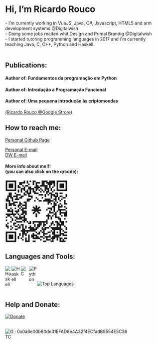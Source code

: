 <h1>Hi, I’m Ricardo Rouco</h1>
-  I’m currently working in VueJS, Java, C#, Javascript, HTML5 and arm development systems @Digitalwish </br>
-  Doing some jobs realted whit Design and Primal Brandig @Digitalwish</br>
-  I started tutoring programming languages in 2017 and i'm currently teaching Java, C, C++, Python and Haskell.</br></br>

<h2>Publications:</h2>

<h4>Author of: Fundamentos da programação em Python</h4>
<h4>Author of: Introdução a Programação Funcional</h4>
<h4>Author of: Uma pequena introdução às criptomoedas</h4>

<a href="https://play.google.com/store/books/author?id=Ricardo+Rouco" target="_blank" >(Ricardo Rouco @Google Strore)</a></br>


<h2>How to reach me:</h2>
<a href="https://ricardodsr.github.io/">Personal Github Page</a> </br>

<a href="mailto:Ricardo.rouco@gmail.com">Personal E-mail</a> </br>
<a href="mailto:Ricardo.rouco@digitalwish.com">DW E-mail</a> </br>


<h4>More info about me!!!</br>(you can also click on the qrcode):</h4>
                        <a href="https://linktr.ee/ricardodsr">
                            <img src="https://github.com/ricardodsr/ricardodsr/blob/main/ricardodsr.png"
                            width="200" height="200">
                        </a>


<h2>Languages and Tools:</h2>
<img align="left" alt="Haskell" width="20px" src="https://upload.wikimedia.org/wikipedia/en/thumb/3/30/Java_programming_language_logo.svg/182px-Java_programming_language_logo.svg.png">
<img align="left" alt="Haskell" width="30px" src="https://iconape.com/wp-content/files/hc/371044/svg/371044.svg">
<img align="left" alt="C" width="26px" src="https://upload.wikimedia.org/wikipedia/commons/thumb/1/18/C_Programming_Language.svg/1853px-C_Programming_Language.svg.png">
<img align="left" alt="Python" width="26px" src="https://upload.wikimedia.org/wikipedia/commons/thumb/c/c3/Python-logo-notext.svg/640px-Python-logo-notext.svg.png">
</br>
</br>

![Top Languages](https://github-readme-stats.vercel.app/api/top-langs/?username=ricardodsr&layout=compact&theme=nord&hide_border=true) </br> </br>


<h2>Help and Donate:</h2>

[![Donate](https://img.shields.io/badge/Donate-PayPal-green.svg)](https://www.paypal.com/donate/?business=ZD833JVFNGP6E&no_recurring=0&item_name=Continue+sharing+and+development+free+code+for+community.&currency_code=EUR)
</br></br>

<img align="left" alt="GTC" width="30px" src="https://s2.coinmarketcap.com/static/img/coins/64x64/10052.png"> : 0x0a6e00b80de31EFAD8e4A32f4ECfadB9554E5C39




